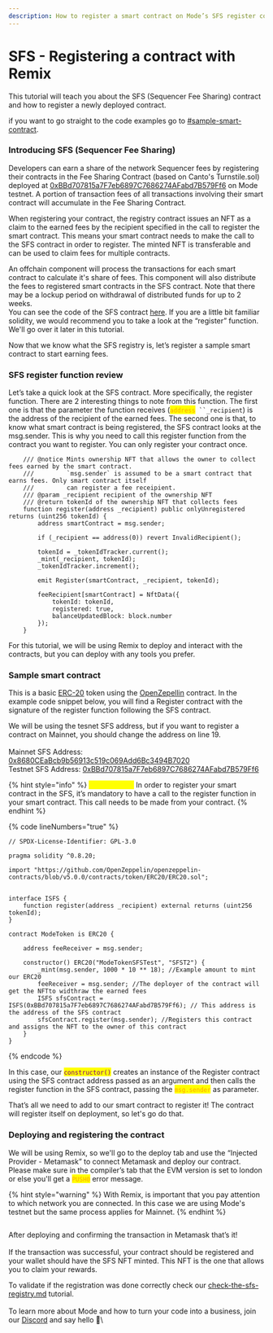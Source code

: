 ```yaml
---
description: How to register a smart contract on Mode’s SFS register contract.
---
```


# SFS - Registering a contract with Remix

This tutorial will teach you about the SFS (Sequencer Fee Sharing) contract and how to register a newly deployed contract.&#x20;

if you want to go straight to the code examples go to [#sample-smart-contract](sfs-registering-a-contract-with-remix.md#sample-smart-contract "mention").

### Introducing SFS (Sequencer Fee Sharing)

Developers can earn a share of the network Sequencer fees by registering their contracts in the Fee Sharing Contract (based on Canto's Turnstile.sol) deployed at [0xBBd707815a7F7eb6897C7686274AFabd7B579Ff6](https://sepolia.explorer.mode.network/address/0xBBd707815a7F7eb6897C7686274AFabd7B579Ff6?tab=txs) on Mode testnet. A portion of transaction fees of all transactions involving their smart contract will accumulate in the Fee Sharing Contract.

When registering your contract, the registry contract issues an NFT as a claim to the earned fees by the recipient specified in the call to register the smart contract. This means your smart contract needs to make the call to the SFS contract in order to register. The minted NFT is transferable and can be used to claim fees for multiple contracts.&#x20;

An offchain component will process the transactions for each smart contract to calculate it's share of fees. This component will also distribute the fees to registered smart contracts in the SFS contract. Note that there may be a lockup period on withdrawal of distributed funds for up to 2 weeks.\
You can see the code of the SFS contract [here](https://sepolia.explorer.mode.network/address/0xBBd707815a7F7eb6897C7686274AFabd7B579Ff6?tab=contract). If you are a little bit familiar solidity, we would recommend you to take a look at the “register” function. We'll go over it later in this tutorial.

Now that we know what the SFS registry is, let’s register a sample smart contract to start earning fees.

### SFS register function review

Let’s take a quick look at the SFS contract. More specifically, the register function. There are 2 interesting things to note from this function. The first one is that the parameter the function receives (<mark style="color:orange;">`address`</mark>` ``_recipient`) is the address of the recipient of the earned fees. The second one is that, to know what smart contract is being registered, the SFS contract looks at the msg.sender. This is why you need to call this register function from the contract you want to register. You can only register your contract once.

```sol
    /// @notice Mints ownership NFT that allows the owner to collect fees earned by the smart contract.
    ///         `msg.sender` is assumed to be a smart contract that earns fees. Only smart contract itself
    ///         can register a fee receipient.
    /// @param _recipient recipient of the ownership NFT
    /// @return tokenId of the ownership NFT that collects fees
    function register(address _recipient) public onlyUnregistered returns (uint256 tokenId) {
        address smartContract = msg.sender;

        if (_recipient == address(0)) revert InvalidRecipient();

        tokenId = _tokenIdTracker.current();
        _mint(_recipient, tokenId);
        _tokenIdTracker.increment();

        emit Register(smartContract, _recipient, tokenId);

        feeRecipient[smartContract] = NftData({
            tokenId: tokenId,
            registered: true,
            balanceUpdatedBlock: block.number
        });
    }
```

For this tutorial, we will be using Remix to deploy and interact with the contracts, but you can deploy with any tools you prefer.

### Sample smart contract

This is a basic [ERC-20](https://github.com/OpenZeppelin/openzeppelin-contracts/blob/v5.0.0/contracts/token/ERC20/ERC20.sol) token using the [OpenZepellin](https://docs.openzeppelin.com/contracts/4.x/erc20) contract. In the example code snippet below, you will find a Register contract with the signature of the register function following the SFS contract.

We will be using the tesnet SFS address, but if you want to register a contract on Mainnet, you should change the address on line 19.\
\
Mainnet SFS Address: [0x8680CEaBcb9b56913c519c069Add6Bc3494B7020](https://explorer.mode.network/address/0x8680CEaBcb9b56913c519c069Add6Bc3494B7020?tab=txs)\
Testnet SFS Address: [0xBBd707815a7F7eb6897C7686274AFabd7B579Ff6](https://sepolia.explorer.mode.network/address/0xBBd707815a7F7eb6897C7686274AFabd7B579Ff6)

{% hint style="info" %}
<mark style="color:yellow;">**IMPORTANT:**</mark> In order to register your smart contract in the SFS, it’s mandatory to have a call to the register function in your smart contract. This call needs to be made from your contract.
{% endhint %}

{% code lineNumbers="true" %}
```solidity
// SPDX-License-Identifier: GPL-3.0

pragma solidity ^0.8.20;

import "https://github.com/OpenZeppelin/openzeppelin-contracts/blob/v5.0.0/contracts/token/ERC20/ERC20.sol";


interface ISFS {
    function register(address _recipient) external returns (uint256 tokenId);
}

contract ModeToken is ERC20 {

    address feeReceiver = msg.sender;
    
    constructor() ERC20("ModeTokenSFSTest", "SFST2") {
        _mint(msg.sender, 1000 * 10 ** 18); //Example amount to mint our ERC20
        feeReceiver = msg.sender; //The deployer of the contract will get the NFTto widthraw the earned fees
        ISFS sfsContract = ISFS(0xBBd707815a7F7eb6897C7686274AFabd7B579Ff6); // This address is the address of the SFS contract
        sfsContract.register(msg.sender); //Registers this contract and assigns the NFT to the owner of this contract
    }
}
```
{% endcode %}

In this case, our <mark style="color:purple;">`constructor()`</mark> creates an instance of the Register contract using the SFS contract address passed as an argument and then calls the register function in the SFS contract, passing the <mark style="color:orange;">`msg.sender`</mark> as parameter.&#x20;

That’s all we need to add to our smart contract to register it! The contract will register itself on deployment, so let's go do that.

### Deploying and registering the contract

We will be using Remix, so we'll go to the deploy tab and use the “Injected Provider - Metamask” to connect Metamask and deploy our contract. Please make sure in the compiler’s tab that the EVM version is set to london or else you'll get a <mark style="color:orange;">`PUSH0`</mark> error message.

{% hint style="warning" %}
With Remix, is important that you pay attention to which network you are connected. In this case we are using Mode's testnet but the same process applies for Mainnet.
{% endhint %}

<img src="https://lh5.googleusercontent.com/UuqgaKWhd4ZTVVhd4GTyEq-Fy6Qnd7YXR4WDT4YMtx8pLEfGtbOoUEZ7lqHTMfdjTeLsx0bN798XLOC2BV0MLmDkIz-MSVd-CelSmiBxMkmuJyZ1h-LMBERcDuWxU1oesscYg9dcrzsHDsui3hAWWok" alt="" data-size="original"><img src="https://lh3.googleusercontent.com/wPmRh3XEuQcqeT17Kwi_nOpgwAMSvoazjCkl-iaTFq4sJfPXLQKsH5S4LpRVvN6hsxWiOxRICQwGhHYdR5p60h8DmiOGCxX_cG51g0jzLM6UGYWT3QEyhFrIDB14tNT2HugPIg9XP9CwjKA89xBaUlM" alt="" data-size="original">

After deploying and confirming the transaction in Metamask that’s it! \
\
If the transaction was successful, your contract should be registered and your wallet should have the SFS NFT minted. This NFT is the one that allows you to claim your rewards.

To validate if the registration was done correctly check our [check-the-sfs-registry.md](../check-the-sfs-registry.md "mention") tutorial.\
\
To learn more about Mode and how to turn your code into a business, join our [Discord](https://discord.gg/modenetworkofficial) and say hello 👋\
